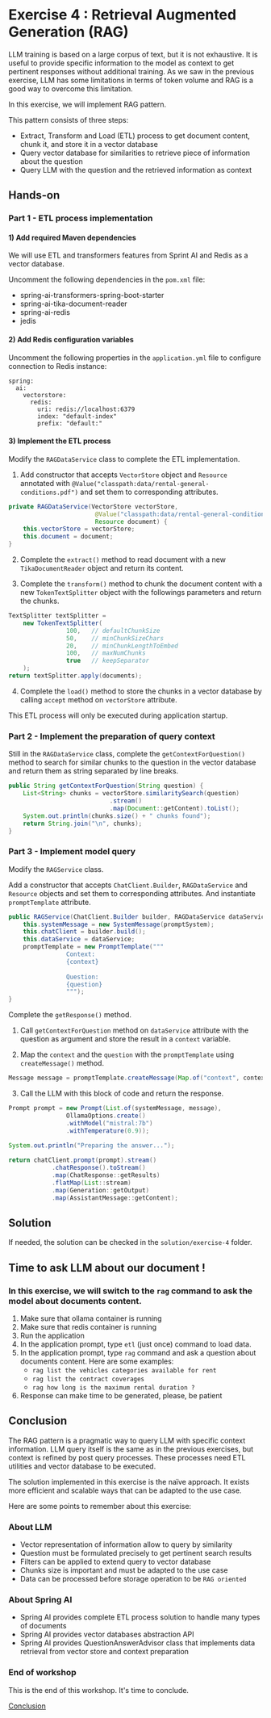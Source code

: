 # Exercise 4 : Retrieval Augmented Generation (RAG)

LLM training is based on a large corpus of text, but it is not exhaustive.
It is useful to provide specific information to the model as context to get pertinent responses without additional training.
As we saw in the previous exercise, LLM has some limitations in terms of token volume and RAG is a good way to overcome this limitation.

In this exercise, we will implement RAG pattern. 

This pattern consists of three steps:
- Extract, Transform and Load (ETL) process to get document content, chunk it, and store it in a vector database
- Query vector database for similarities to retrieve piece of information about the question
- Query LLM with the question and the retrieved information as context

## Hands-on

### Part 1 - ETL process implementation

#### 1) Add required Maven dependencies

We will use ETL and transformers features from Sprint AI and Redis as a vector database.

Uncomment the following dependencies in the `pom.xml` file:

- spring-ai-transformers-spring-boot-starter
- spring-ai-tika-document-reader
- spring-ai-redis
- jedis

#### 2) Add Redis configuration variables

Uncomment the following properties in the `application.yml` file to configure connection to Redis instance:

```properties
spring:
  ai:
    vectorstore:
      redis:
        uri: redis://localhost:6379
        index: "default-index"
        prefix: "default:"
```

#### 3) Implement the ETL process

Modify the `RAGDataService` class to complete the ETL implementation.

1. Add constructor that accepts `VectorStore` object and `Resource` annotated with `@Value("classpath:data/rental-general-conditions.pdf")` and set them to corresponding attributes.

```java
private RAGDataService(VectorStore vectorStore,
                        @Value("classpath:data/rental-general-conditions.pdf")
                        Resource document) {
    this.vectorStore = vectorStore;
    this.document = document;
}
```

2. Complete the `extract()` method to read document with a new `TikaDocumentReader` object and return its content.

3. Complete the `transform()` method to chunk the document content with a new `TokenTextSplitter` object with the followings parameters and return the chunks.

```java
TextSplitter textSplitter = 
    new TokenTextSplitter(
                100,   // defaultChunkSize
                50,    // minChunkSizeChars
                20,    // minChunkLengthToEmbed
                100,   // maxNumChunks
                true   // keepSeparator
    );
return textSplitter.apply(documents);
```

4. Complete the `load()` method to store the chunks in a vector database by calling `accept` method on `vectorStore` attribute.

This ETL process will only be executed during application startup.

### Part 2 - Implement the preparation of query context

Still in the `RAGDataService` class, complete the `getContextForQuestion()` method to search for similar chunks to the question in the vector database and return them as string separated by line breaks.

```java
public String getContextForQuestion(String question) {
    List<String> chunks = vectorStore.similaritySearch(question)
                            .stream()
                            .map(Document::getContent).toList();
    System.out.println(chunks.size() + " chunks found");
    return String.join("\n", chunks);
}
```

### Part 3 - Implement model query

Modify the `RAGService` class.

Add a constructor that accepts `ChatClient.Builder`, `RAGDataService` and `Resource` objects and set them to corresponding attributes.
And instantiate `promptTemplate` attribute.

```java
public RAGService(ChatClient.Builder builder, RAGDataService dataService, @Value("classpath:/prompt-system.md") Resource promptSystem) {
    this.systemMessage = new SystemMessage(promptSystem);    
    this.chatClient = builder.build();
    this.dataService = dataService;
    promptTemplate = new PromptTemplate("""
                Context:
                {context}
                
                Question:
                {question}
                """);
}
```

Complete the `getResponse()` method.

1. Call `getContextForQuestion` method on `dataService` attribute with the question as argument and store the result in a `context` variable.

2. Map the `context` and the `question` with the `promptTemplate` using `createMessage()` method.

```java
Message message = promptTemplate.createMessage(Map.of("context", context, "question", question));
```

3. Call the LLM with this block of code and return the response.

```java
Prompt prompt = new Prompt(List.of(systemMessage, message), 
                OllamaOptions.create()
                .withModel("mistral:7b")
                .withTemperature(0.9));

System.out.println("Preparing the answer...");
                
return chatClient.prompt(prompt).stream()
            .chatResponse().toStream()
            .map(ChatResponse::getResults)
            .flatMap(List::stream)
            .map(Generation::getOutput)
            .map(AssistantMessage::getContent);
```

## Solution

If needed, the solution can be checked in the `solution/exercise-4` folder.

## Time to ask LLM about our document !

### In this exercise, we will switch to the `rag` command to ask the model about documents content.

1. Make sure that ollama container is running
2. Make sure that redis container is running
3. Run the application
4. In the application prompt, type `etl` (just once) command to load data.
5. In the application prompt, type `rag` command and ask a question about documents content. Here are some examples:
    - `rag list the vehicles categories available for rent`
    - `rag list the contract coverages`
    - `rag how long is the maximum rental duration ?`
6. Response can make time to be generated, please, be patient

## Conclusion

The RAG pattern is a pragmatic way to query LLM with specific context information.
LLM query itself is the same as in the previous exercises, but context is refined by post query processes.
These processes need ETL utilities and vector database to be executed.

The solution implemented in this exercise is the naïve approach.
It exists more efficient and scalable ways that can be adapted to the use case.

Here are some points to remember about this exercise:

### About LLM

- Vector representation of information allow to query by similarity
- Question must be formulated precisely to get pertinent search results
- Filters can be applied to extend query to vector database
- Chunks size is important and must be adapted to the use case
- Data can be processed before storage operation to be `RAG oriented`

### About Spring AI

- Spring AI provides complete ETL process solution to handle many types of documents
- Spring AI provides vector databases abstraction API
- Spring AI provides QuestionAnswerAdvisor class that implements data retrieval from vector store and context preparation 

### End of workshop

This is the end of this workshop. It's time to conclude.

[Conclusion](conclusion.md)
